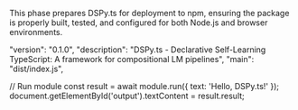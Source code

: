 This phase prepares DSPy.ts for deployment to npm, ensuring the package is properly built, tested, and configured for both Node.js and browser environments.

  "version": "0.1.0",
  "description": "DSPy.ts - Declarative Self-Learning TypeScript: A framework for compositional LM pipelines",
  "main": "dist/index.js",
<head>
  <title>DSPy.ts Browser Example</title>
  <script src="https://cdn.jsdelivr.net/npm/onnxruntime-web/dist/ort.min.js"></script>
      // Run module
      const result = await module.run({ text: 'Hello, DSPy.ts!' });
      document.getElementById('output').textContent = result.result;

